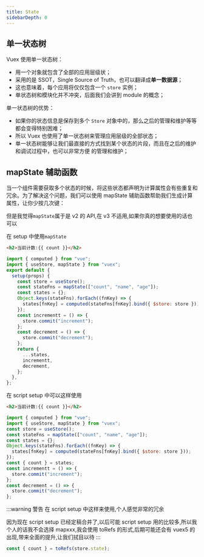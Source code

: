 ```yaml
---
title: State
sidebarDepth: 0
---
```


## 单一状态树

Vuex 使用单一状态树：

- 用一个对象就包含了全部的应用层级状；
- 采用的是 SSOT，Single Source of Truth，也可以翻译成**单一数据源**；
- 这也意味着，每个应用将仅仅包含一个 `store` 实例；
- 单状态树和模块化并不冲突，后面我们会讲到 module 的概念；

单一状态树的优势：

- 如果你的状态信息是保存到多个 `Store` 对象中的，那么之后的管理和维护等等都会变得特别困难；
- 所以 Vuex 也使用了单一状态树来管理应用层级的全部状态；
- 单一状态树能够让我们最直接的方式找到某个状态的片段，而且在之后的维护和调试过程中，也可以非常方便
  的管理和维护；

## mapState 辅助函数

当一个组件需要获取多个状态的时候，将这些状态都声明为计算属性会有些重复和冗余。为了解决这个问题，我们可以使用 mapState 辅助函数帮助我们生成计算属性，让你少按几次键：

但是我觉得`mapState`属于是 v2 的 API,在 v3 不适用,如果你真的想要使用的话也可以

在 setup 中使用`mapState`

```html
<h2>当前计数:{{ count }}</h2>
```

```js
import { computed } from "vue";
import { useStore, mapState } from "vuex";
export default {
  setup(props) {
    const store = useStore();
    const stateFns = mapState(["count", "name", "age"]);
    const states = {};
    Object.keys(stateFns).forEach((fnKey) => {
      states[fnKey] = computed(stateFns[fnKey].bind({ $store: store }));
    });
    const incrementt = () => {
      store.commit("increment");
    };
    const decrement = () => {
      store.commit("decrement");
    };
    return {
      ...states,
      incrementt,
      decrement,
    };
  },
};
```

在 script setup 中可以这样使用

```html
<h2>当前计数:{{ count }}</h2>
```

```js
import { computed } from "vue";
import { useStore, mapState } from "vuex";
const store = useStore();
const stateFns = mapState(["count", "name", "age"]);
const states = {};
Object.keys(stateFns).forEach((fnKey) => {
  states[fnKey] = computed(stateFns[fnKey].bind({ $store: store }));
});
const { count } = states;
const incrementt = () => {
  store.commit("increment");
};
const decrement = () => {
  store.commit("decrement");
};
```

:::warning 警告
在 script setup 中这样来使用,个人感觉非常的冗余

因为现在 script setup 已经定稿合并了,以后可能 script setup 用的比较多,所以我个人的话我不会选择 mapxxx,我会使用 toRefs 的形式,后期可能还会有 vuex5 的出现,带来全面的提升,让我们拭目以待
:::

```js
const { count } = toRefs(store.state);
```
